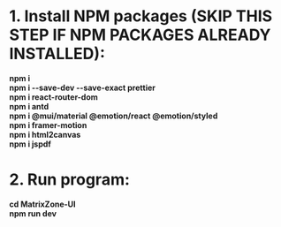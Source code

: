 # 1. Install NPM packages (SKIP THIS STEP IF NPM PACKAGES ALREADY INSTALLED):

**npm i**  
**npm i --save-dev --save-exact prettier**  
**npm i react-router-dom**  
**npm i antd**  
**npm i @mui/material @emotion/react @emotion/styled**  
**npm i framer-motion**  
**npm i html2canvas**  
**npm i jspdf**

# 2. Run program:

**cd MatrixZone-UI**  
**npm run dev**
